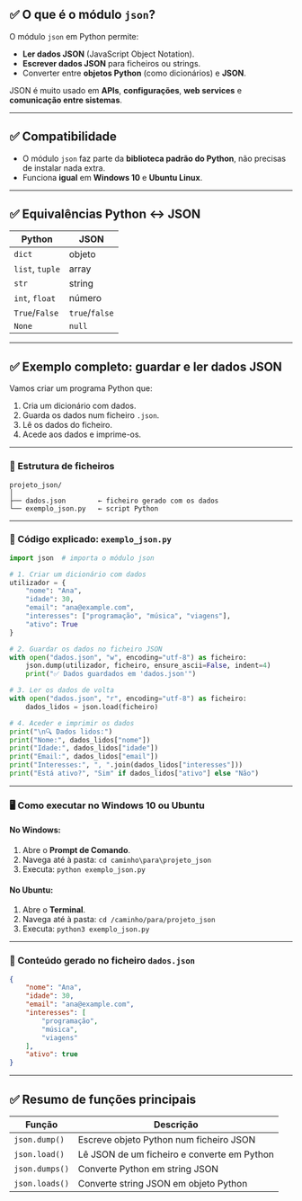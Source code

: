 ## ✅ O que é o módulo `json`?

O módulo `json` em Python permite:

* **Ler dados JSON** (JavaScript Object Notation).
* **Escrever dados JSON** para ficheiros ou strings.
* Converter entre **objetos Python** (como dicionários) e **JSON**.

JSON é muito usado em **APIs**, **configurações**, **web services** e **comunicação entre sistemas**.

---

## ✅ Compatibilidade

* O módulo `json` faz parte da **biblioteca padrão do Python**, não precisas de instalar nada extra.
* Funciona **igual** em **Windows 10** e **Ubuntu Linux**.

---

## ✅ Equivalências Python ↔ JSON

| Python          | JSON           |
| --------------- | -------------- |
| `dict`          | objeto         |
| `list`, `tuple` | array          |
| `str`           | string         |
| `int`, `float`  | número         |
| `True`/`False`  | `true`/`false` |
| `None`          | `null`         |

---

## ✅ Exemplo completo: guardar e ler dados JSON

Vamos criar um programa Python que:

1. Cria um dicionário com dados.
2. Guarda os dados num ficheiro `.json`.
3. Lê os dados do ficheiro.
4. Acede aos dados e imprime-os.

---

### 📁 Estrutura de ficheiros

```
projeto_json/
│
├── dados.json        ← ficheiro gerado com os dados
└── exemplo_json.py   ← script Python
```

---

### 🧠 Código explicado: `exemplo_json.py`

```python
import json  # importa o módulo json

# 1. Criar um dicionário com dados
utilizador = {
    "nome": "Ana",
    "idade": 30,
    "email": "ana@example.com",
    "interesses": ["programação", "música", "viagens"],
    "ativo": True
}

# 2. Guardar os dados no ficheiro JSON
with open("dados.json", "w", encoding="utf-8") as ficheiro:
    json.dump(utilizador, ficheiro, ensure_ascii=False, indent=4)
    print("✅ Dados guardados em 'dados.json'")

# 3. Ler os dados de volta
with open("dados.json", "r", encoding="utf-8") as ficheiro:
    dados_lidos = json.load(ficheiro)

# 4. Aceder e imprimir os dados
print("\n🔍 Dados lidos:")
print("Nome:", dados_lidos["nome"])
print("Idade:", dados_lidos["idade"])
print("Email:", dados_lidos["email"])
print("Interesses:", ", ".join(dados_lidos["interesses"]))
print("Está ativo?", "Sim" if dados_lidos["ativo"] else "Não")
```

---

### 🖥️ Como executar no Windows 10 ou Ubuntu

#### No Windows:

1. Abre o **Prompt de Comando**.
2. Navega até à pasta: `cd caminho\para\projeto_json`
3. Executa: `python exemplo_json.py`

#### No Ubuntu:

1. Abre o **Terminal**.
2. Navega até à pasta: `cd /caminho/para/projeto_json`
3. Executa: `python3 exemplo_json.py`

---

### 📝 Conteúdo gerado no ficheiro `dados.json`

```json
{
    "nome": "Ana",
    "idade": 30,
    "email": "ana@example.com",
    "interesses": [
        "programação",
        "música",
        "viagens"
    ],
    "ativo": true
}
```

---

## ✅ Resumo de funções principais

| Função         | Descrição                                   |
| -------------- | ------------------------------------------- |
| `json.dump()`  | Escreve objeto Python num ficheiro JSON     |
| `json.load()`  | Lê JSON de um ficheiro e converte em Python |
| `json.dumps()` | Converte Python em string JSON              |
| `json.loads()` | Converte string JSON em objeto Python       |

